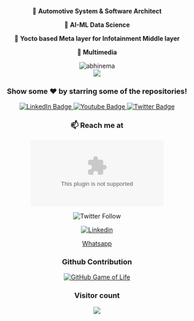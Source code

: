 <div align="center">
<!-- TODO-IST:START -->
  🔭 <b>Automotive System & Software Architect </b>

  🌱 <b>AI-ML Data Science</b>

  👯 <b>Yocto based Meta layer for Infotainment Middle layer</b>

  💬 <b>Multimedia</b>
  

<p align="center"> <img src="https://github-readme-stats.vercel.app/api?username=abhinema&show_icons=true&theme=gotham" alt="abhinema" />
</details>
</br>

<a ref="https://github.com/abhinema/handwritten_digit_recognition_mnist" target="_blank">
  <img align="center" src="https://github-readme-stats.vercel.app/api/pin/?username=abhinema&repo=handwritten_digit_recognition_mnist&theme=dracula" />
</a>
<div align="center">


### Show some ❤️ by starring some of the repositories!

<div id="badges">
  <a href="https://www.linkedin.com/in/abhishek-nema">
    <img src="https://img.shields.io/badge/LinkedIn-blue?style=for-the-badge&logo=linkedin&logoColor=white" alt="LinkedIn Badge"/>
  </a>
  <a href="https://www.youtube.com/@abhisheknema">
    <img src="https://img.shields.io/badge/YouTube-red?style=for-the-badge&logo=youtube&logoColor=white" alt="Youtube Badge"/>
  </a>
  <a href="https://www.twitter.com/nemaabhi">
    <img src="https://img.shields.io/badge/Twitter-blue?style=for-the-badge&logo=twitter&logoColor=white" alt="Twitter Badge"/>
  </a>
</div>

### 📫 Reach me at 
![E-mail](abhinema@gmail.com)

![Twitter Follow](https://img.shields.io/twitter/follow/nemaabhi?style=social)

[![Linkedin](https://i.stack.imgur.com/gVE0j.png)](https://www.linkedin.com/in/abhishek-nema/)

[Whatsapp](https://wa.me/919657700717)

### Github Contribution
[![GitHub Game of Life](https://github4life.herokuapp.com/abhinema.gif?z=6)](https://github4life.herokuapp.com/abhinema)

### Visitor count
<img src="https://profile-counter.glitch.me/abhinema/count.svg" />

